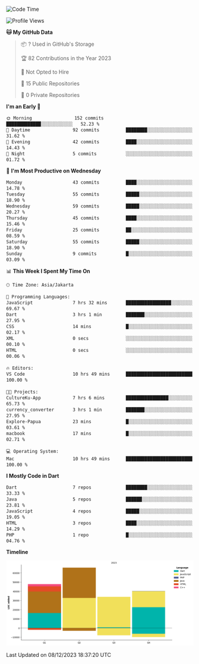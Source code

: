 <!--START_SECTION:waka-->
![Code Time](http://img.shields.io/badge/Code%20Time-52%20hrs%2031%20mins-blue)

![Profile Views](http://img.shields.io/badge/Profile%20Views-5-blue)

**🐱 My GitHub Data** 

> 📦 ? Used in GitHub's Storage 
 > 
> 🏆 82 Contributions in the Year 2023
 > 
> 🚫 Not Opted to Hire
 > 
> 📜 15 Public Repositories 
 > 
> 🔑 0 Private Repositories 
 > 
**I'm an Early 🐤** 

```text
🌞 Morning                152 commits         █████████████░░░░░░░░░░░░   52.23 % 
🌆 Daytime                92 commits          ████████░░░░░░░░░░░░░░░░░   31.62 % 
🌃 Evening                42 commits          ████░░░░░░░░░░░░░░░░░░░░░   14.43 % 
🌙 Night                  5 commits           ░░░░░░░░░░░░░░░░░░░░░░░░░   01.72 % 
```
📅 **I'm Most Productive on Wednesday** 

```text
Monday                   43 commits          ████░░░░░░░░░░░░░░░░░░░░░   14.78 % 
Tuesday                  55 commits          █████░░░░░░░░░░░░░░░░░░░░   18.90 % 
Wednesday                59 commits          █████░░░░░░░░░░░░░░░░░░░░   20.27 % 
Thursday                 45 commits          ████░░░░░░░░░░░░░░░░░░░░░   15.46 % 
Friday                   25 commits          ██░░░░░░░░░░░░░░░░░░░░░░░   08.59 % 
Saturday                 55 commits          █████░░░░░░░░░░░░░░░░░░░░   18.90 % 
Sunday                   9 commits           █░░░░░░░░░░░░░░░░░░░░░░░░   03.09 % 
```


📊 **This Week I Spent My Time On** 

```text
🕑︎ Time Zone: Asia/Jakarta

💬 Programming Languages: 
JavaScript               7 hrs 32 mins       █████████████████░░░░░░░░   69.67 % 
Dart                     3 hrs 1 min         ███████░░░░░░░░░░░░░░░░░░   27.95 % 
CSS                      14 mins             █░░░░░░░░░░░░░░░░░░░░░░░░   02.17 % 
XML                      0 secs              ░░░░░░░░░░░░░░░░░░░░░░░░░   00.10 % 
HTML                     0 secs              ░░░░░░░░░░░░░░░░░░░░░░░░░   00.06 % 

🔥 Editors: 
VS Code                  10 hrs 49 mins      █████████████████████████   100.00 % 

🐱‍💻 Projects: 
CultureKu-App            7 hrs 6 mins        ████████████████░░░░░░░░░   65.73 % 
currency_converter       3 hrs 1 min         ███████░░░░░░░░░░░░░░░░░░   27.95 % 
Explore-Papua            23 mins             █░░░░░░░░░░░░░░░░░░░░░░░░   03.61 % 
macbook                  17 mins             █░░░░░░░░░░░░░░░░░░░░░░░░   02.71 % 

💻 Operating System: 
Mac                      10 hrs 49 mins      █████████████████████████   100.00 % 
```

**I Mostly Code in Dart** 

```text
Dart                     7 repos             ████████░░░░░░░░░░░░░░░░░   33.33 % 
Java                     5 repos             ██████░░░░░░░░░░░░░░░░░░░   23.81 % 
JavaScript               4 repos             █████░░░░░░░░░░░░░░░░░░░░   19.05 % 
HTML                     3 repos             ████░░░░░░░░░░░░░░░░░░░░░   14.29 % 
PHP                      1 repo              █░░░░░░░░░░░░░░░░░░░░░░░░   04.76 % 
```



**Timeline**

![Lines of Code chart](https://raw.githubusercontent.com/YasaKafi/YasaKafi/main/assets/bar_graph.png)


 Last Updated on 08/12/2023 18:37:20 UTC
<!--END_SECTION:waka-->
